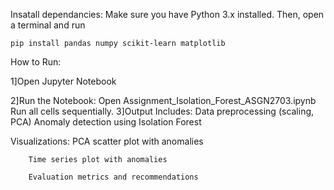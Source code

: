 Insatall dependancies:
	Make sure you have Python 3.x installed.
	Then, open a terminal and run 
	
	pip install pandas numpy scikit-learn matplotlib
How to Run:

1]Open Jupyter Notebook

2]Run the Notebook:
	Open Assignment_Isolation_Forest_ASGN2703.ipynb
	Run all cells sequentially.
3]Output Includes:
	Data preprocessing (scaling, PCA)
	Anomaly detection using Isolation Forest

Visualizations:
		PCA scatter plot with anomalies

		Time series plot with anomalies

		Evaluation metrics and recommendations

	
